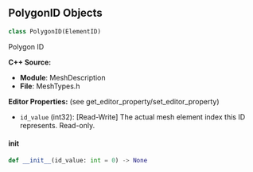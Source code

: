 ## PolygonID Objects

```python
class PolygonID(ElementID)
```

Polygon ID

**C++ Source:**

- **Module**: MeshDescription
- **File**: MeshTypes.h

**Editor Properties:** (see get_editor_property/set_editor_property)

- ``id_value`` (int32):  [Read-Write] The actual mesh element index this ID represents.  Read-only.

<a id="unreal.PolygonID.__init__"></a>

#### __init__

```python
def __init__(id_value: int = 0) -> None
```

<a id="unreal.UVMapSettings"></a>